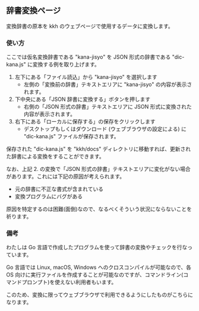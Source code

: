 ## 辞書変換ページ

変換辞書の原本を kkh のウェブページで使用するデータに変換します。

### 使い方

ここでは仮名変換辞書である "kana-jisyo" を JSON 形式の辞書である "dic-kana.js" に変換する例を取り上げます。

1. 左下にある「ファイル読込」から "kana-jisyo" を選択します
    - 左側の「変換前の辞書」テキストエリアに "kana-jisyo" の内容が表示されます。
2. 下中央にある「JSON 辞書に変換する」ボタンを押します
    - 右側の「JSON 形式の辞書」テキストエリアに JSON 形式に変換された内容が表示されます。
3. 右下にある「ローカルに保存する」の保存をクリックします
    - デスクトップもしくはダウンロード (ウェブブラウザの設定による) に "dic-kana.js" ファイルが保存されます。

保存された "dic-kana.js" を "kkh/docs" ディレクトリに移動すれば、更新された辞書による変換をすることができます。

なお、上記 2. の変換で「JSON 形式の辞書」テキストエリアに変化がない場合があります。これには下記の原因が考えられます。

- 元の辞書に不正な書式が含まれている
- 変換プログラムにバグがある

原因を特定するのは困難(面倒)なので、なるべくそういう状況にならないことを祈ります。

### 備考

わたしは Go 言語で作成したプログラムを使って辞書の変換やチェックを行なっています。

Go 言語では Linux, macOS, Windows へのクロスコンパイルが可能なので、各 OS 向けに実行ファイルを作成することが可能なのですが、コマンドライン(コマンドプロンプト)を使えない利用者もいます。

このため、変換に限ってウェブブラウザで利用できるようにしたものがこちらになります。
